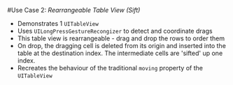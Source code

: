 #Use Case 2: _Rearrangeable Table View (Sift)_

- Demonstrates 1 `UITableView`
- Uses `UILongPressGestureRecongizer` to detect and coordinate drags
- This table view is rearrangeable - drag and drop the rows to order them
- On drop, the dragging cell is deleted from its origin and inserted into the table at the destination index. The intermediate cells are 'sifted' up one index.
- Recreates the behaviour of the traditional `moving` property of the `UITableView`


